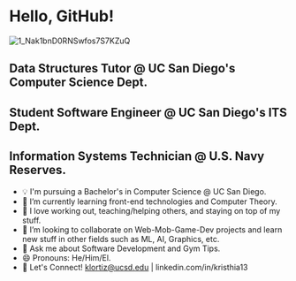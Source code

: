 # Hello, GitHub!

![1_Nak1bnD0RNSwfos7S7KZuQ](https://github.com/klortiz13/Kristhia13/assets/147196544/0894f329-7508-44de-ae4c-d175b87f1172)

## Data Structures Tutor @ UC San Diego's Computer Science Dept.
## Student Software Engineer @ UC San Diego's ITS Dept.
## Information Systems Technician @ U.S. Navy Reserves.

- 💡 I'm pursuing a Bachelor's in Computer Science @ UC San Diego.
- 🌱 I’m currently learning front-end technologies and Computer Theory.
- 💪 I love working out, teaching/helping others, and staying on top of my stuff.
- 🤲 I’m looking to collaborate on Web-Mob-Game-Dev projects and learn new stuff in other fields such as ML, AI, Graphics, etc.
- 💬 Ask me about Software Development and Gym Tips.
- 😄 Pronouns: He/Him/El.
- 🤝 Let's Connect! klortiz@ucsd.edu | linkedin.com/in/kristhia13

<!---
klortiz13/klortiz13 is a ✨ special ✨ repository because its `README.md` (this file) appears on your GitHub profile.
You can click the Preview link to take a look at your changes.
--->
